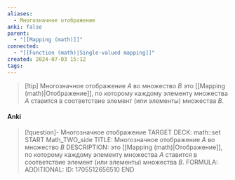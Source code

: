 ```yaml
---
aliases:
  - Многозначное отображение
anki: false
parent:
  - "[[Mapping (math)]]"
connected:
  - "[[Function (math)|Single-valued mapping]]"
created: 2024-07-03 15:12
tags:
---
```



> [!tip] Многозначное отображение $A$ во множество $B$
> это [[Mapping (math)|Отображение]], по которому каждому элементу множества $A$ ставится в соответствие элемент (или элементы) множества $B$.

#### Anki
> [!question]- Многозначное отображение
TARGET DECK: math::set
START
Math_TWO_side
TITLE: Многозначное отображение $A$ во множество $B$
DESCRIPTION: это [[Mapping (math)|Отображение]], по которому каждому элементу множества $A$ ставится в соответствие элемент (или элементы) множества $B$.
FORMULA: 
ADDITIONAL:
ID: 1705512656510
END